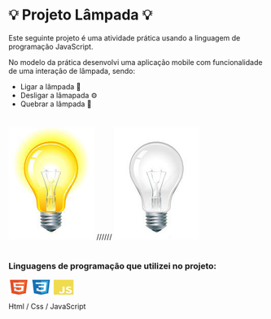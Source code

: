 # 💡 Projeto Lâmpada 💡
Este seguinte projeto é uma atividade prática usando a linguagem de programação JavaScript.

No modelo da prática desenvolvi uma aplicação mobile com funcionalidade de uma interação de lâmpada, sendo: 
- Ligar a lâmpada 🔌
- Desligar a lâmapada ⚙️
- Quebrar a lâmpada 🔨

#

<img alt="LâmpadaLigada" src="https://github.com/GuilhermeVideira/Projeto-Lampada/blob/master/www/ligada.jpg?raw=true"> ////// <img alt="LâmpadaDesligada" src="https://github.com/GuilhermeVideira/Projeto-Lampada/blob/master/www/desligada.jpg?raw=true">




#

### Linguagens de programação que utilizei no projeto:
<img align="center" alt="HTML" height="30" width="40" src="https://raw.githubusercontent.com/devicons/devicon/master/icons/html5/html5-original.svg"> <img align="center" alt="CSS" height="30" width="40" src="https://raw.githubusercontent.com/devicons/devicon/master/icons/css3/css3-original.svg"> <img align="center" alt="Js" height="30" width="40" src="https://raw.githubusercontent.com/devicons/devicon/master/icons/javascript/javascript-plain.svg">

Html / Css / JavaScript
